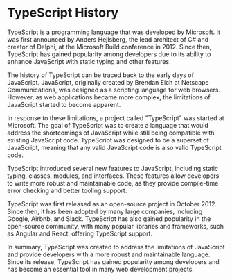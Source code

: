 # TypeScript History

TypeScript is a programming language that was developed by Microsoft. It was first announced by Anders Hejlsberg, the lead architect of C# and creator of Delphi, at the Microsoft Build conference in 2012. Since then, TypeScript has gained popularity among developers due to its ability to enhance JavaScript with static typing and other features.

The history of TypeScript can be traced back to the early days of JavaScript. JavaScript, originally created by Brendan Eich at Netscape Communications, was designed as a scripting language for web browsers. However, as web applications became more complex, the limitations of JavaScript started to become apparent.

In response to these limitations, a project called "TypeScript" was started at Microsoft. The goal of TypeScript was to create a language that would address the shortcomings of JavaScript while still being compatible with existing JavaScript code. TypeScript was designed to be a superset of JavaScript, meaning that any valid JavaScript code is also valid TypeScript code.

TypeScript introduced several new features to JavaScript, including static typing, classes, modules, and interfaces. These features allow developers to write more robust and maintainable code, as they provide compile-time error checking and better tooling support.

TypeScript was first released as an open-source project in October 2012. Since then, it has been adopted by many large companies, including Google, Airbnb, and Slack. TypeScript has also gained popularity in the open-source community, with many popular libraries and frameworks, such as Angular and React, offering TypeScript support.

In summary, TypeScript was created to address the limitations of JavaScript and provide developers with a more robust and maintainable language. Since its release, TypeScript has gained popularity among developers and has become an essential tool in many web development projects.